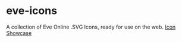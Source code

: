 # eve-icons
A collection of Eve Online .SVG Icons, ready for use on the web.
​[Icon Showcase](showcase.html)

